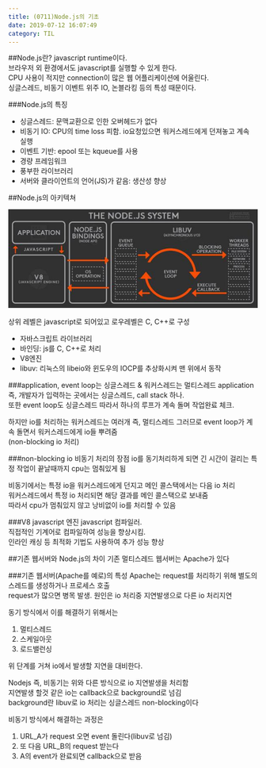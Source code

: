 ```yaml
---
title: (0711)Node.js의 기초
date: 2019-07-12 16:07:49
category: TIL
---
```


##Node.js란?
javascript runtime이다.  
브라우저 외 환경에서도 javascript를 실행할 수 있게 한다.  
CPU 사용이 적지만 connection이 많은 웹 어플리케이션에 어울린다.  
싱글스레드, 비동기 이벤트 위주 IO, 논블라킹 등의 특성 때문이다.

###Node.js의 특징

- 싱글스레드: 문맥교환으로 인한 오버헤드가 없다
- 비동기 IO: CPU의 time loss 피함. io요청있으면 워커스레드에게 던져놓고 계속 실행
- 이벤트 기반: epool 또는 kqueue를 사용
- 경량 프레임워크
- 풍부한 라이브러리
- 서버와 클라이언트의 언어(JS)가 같음: 생산성 향상

##Node.js의 아키텍쳐

![](images/nodejs.jpg)

상위 레벨은 javascript로 되어있고 로우레벨은 C, C++로 구성

- 자바스크립트 라이브러리
- 바인딩: js를 C, C++로 처리
- V8엔진
- libuv: 리눅스의 libeio와 윈도우의 IOCP를 추상화시켜 맨 위에서 동작

###application, event loop는 싱글스레드 & 워커스레드는 멀티스레드
application 즉, 개발자가 입력하는 곳에서는 싱글스레드, call stack 하나.  
또한 event loop도 싱글스레드 따라서 하나의 루프가 계속 돌며 작업완료 체크.

하지만 io를 처리하는 워커스레드는 여러개 즉, 멀티스레드
그러므로 event loop가 계속 돌면서 워커스레드에게 io들 뿌려줌  
(non-blocking io 처리)

###non-blocking io 비동기 처리의 장점
io를 동기처리하게 되면 긴 시간이 걸리는 특정 작업이 끝날때까지 cpu는 멈춰있게 됨

비동기에서는 특정 io을 워커스레드에게 던지고 메인 콜스택에서는 다음 io 처리  
워커스레드에서 특정 io 처리되면 해당 결과를 메인 콜스택으로 보내줌  
따라서 cpu가 멈춰있지 않고 낭비없이 io를 처리할 수 있음

###V8 javascript 엔진
javascript 컴파일러.  
직접적인 기계어로 컴파일하여 성능을 향상시킴.  
인라인 캐싱 등 최적화 기법도 사용하여 추가 성능 향상

##기존 웹서버와 Node.js의 차이
기존 멀티스레드 웹서버는 Apache가 있다

###기존 웹서버(Apache를 예로)의 특성
Apache는 request를 처리하기 위해 별도의 스레드를 생성하거나 프로세스 호출  
request가 많으면 병목 발생. 원인은 io 처리중 지연발생으로 다른 io 처리지연

동기 방식에서 이를 해결하기 위해서는

1. 멀티스레드
2. 스케일아웃
3. 로드밸런싱

위 단계를 거쳐 io에서 발생할 지연을 대비한다.

Nodejs 즉, 비동기는 위와 다른 방식으로 io 지연발생을 처리함  
지연발생 할것 같은 io는 callback으로 background로 넘김  
background란 libuv로 io 처리는 싱글스레드 non-blocking이다

비동기 방식에서 해결하는 과정은

1. URL_A가 request 오면 event 돌린다(libuv로 넘김)
2. 또 다음 URL_B의 request 받는다
3. A의 event가 완료되면 callback으로 받음
